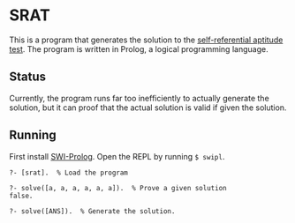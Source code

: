 # SRAT

This is a program that generates the solution to the [self-referential aptitude test](http://jamespropp.org/srat-Q.txt). The program is written in Prolog, a logical programming language.

## Status

Currently, the program runs far too inefficiently to actually generate the solution, but it can proof that the actual solution is valid if given the solution.

## Running

First install [SWI-Prolog](http://www.swi-prolog.org/). Open the REPL by running `$ swipl`.

```
?- [srat].  % Load the program

?- solve([a, a, a, a, a, a]).  % Prove a given solution
false.

?- solve([ANS]).  % Generate the solution.
```
